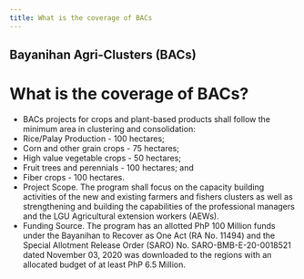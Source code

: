 ```yaml
---
title: What is the coverage of BACs
---
```


## Bayanihan Agri-Clusters (BACs)

# What is the coverage of BACs?


 - BACs projects for crops and plant-based products shall follow the minimum area in clustering and consolidation:
 - Rice/Palay Production - 100 hectares;
 - Corn and other grain crops - 75 hectares;
 - High value vegetable crops - 50 hectares;
 - Fruit trees and perennials - 100 hectares; and
 - Fiber crops - 100 hectares.
 - Project Scope. The program shall focus on the capacity building activities of the new and existing farmers and fishers clusters as well as strengthening and building the capabilities of the professional managers and the LGU Agricultural extension workers (AEWs).
 - Funding Source. The program has an allotted PhP 100 Million funds under the Bayanihan to Recover as One Act (RA No. 11494) and the Special Allotment Release Order (SARO) No. SARO-BMB-E-20-0018521 dated November 03, 2020 was downloaded to the regions with an allocated budget of at least PhP 6.5 Million.
